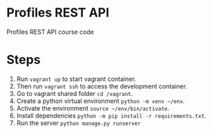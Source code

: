 # Profiles REST API

Profiles REST API course code

# Steps
1. Run `vagrant up` to start vagrant container.
2. Then run `vagrant ssh` to access the development container.
3. Go to vagrant shared folder `cd /vagrant`.
4. Create a python virtual environment `python -m venv ~/env`.
5. Activate the environment `source ~/env/bin/activate`.
6. Install dependencies `python -m pip install -r requirements.txt`.
8. Run the server `python manage.py runserver`